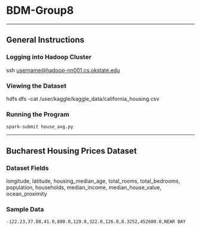 # BDM-Group8
<hr>

## General Instructions

### Logging into Hadoop Cluster
ssh username@hadoop-nn001.cs.okstate.edu

### Viewing the Dataset
hdfs dfs -cat /user/kaggle/kaggle_data/california_housing.csv

### Running the Program
    spark-submit house_avg.py

<hr>

## Bucharest Housing Prices Dataset

### Dataset Fields
longitude,
latitude,
housing_median_age,
total_rooms,
total_bedrooms,
population,
households,
median_income,
median_house_value,
ocean_proximity

### Sample Data
    -122.23,37.88,41.0,880.0,129.0,322.0,126.0,8.3252,452600.0,NEAR BAY
